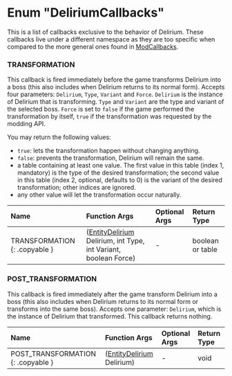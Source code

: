 # Enum "DeliriumCallbacks"

This is a list of callbacks exclusive to the behavior of Delirium. These callbacks live under a different namespace as they are too specific when compared to the more general ones found in [ModCallbacks](ModCallbacks.md).

### TRANSFORMATION

This callback is fired immediately before the game transforms Delirium into a boss (this also includes when Delirium returns to its normal form).
Accepts four parameters: `Delirium`, `Type`, `Variant` and `Force`.
`Delirium` is the instance of Delirium that is transforming.
`Type` and `Variant` are the type and variant of the selected boss. 
`Force` is set to `false` if the game performed the transformation by itself, `true` if the transformation was requested by the modding API.

You may return the following values:

* `true`: lets the transformation happen without changing anything.
* `false`: prevents the transformation, Delirium will remain the same.
* a table containing at least one value. The first value in this table (index 1, mandatory) is the type of the desired transformation; the second value in this table (index 2, optional, defaults to 0) is the variant of the desired transformation; other indices are ignored.
* any other value will let the transformation occur naturally.
    
|Name|Function Args|Optional Args|Return Type|
|:--|:--|:--|:--|
|TRANSFORMATION {: .copyable } | ([EntityDelirium](../EntityDelirium.md) Delirium, int Type, int Variant, boolean Force) | - | boolean or table |

### POST_TRANSFORMATION

This callback is fired immediately after the game transform Delirium into a boss (this also includes when Delirium returns to its normal form or transforms into the same boss).
Accepts one parameter: `Delirium`, which is the instance of Delirium that transformed.
This callback returns nothing.

|Name|Function Args|Optional Args|Return Type|
|:--|:--|:--|:--|
|POST_TRANSFORMATION {: .copyable } | ([EntityDelirium](../EntityDelirium.md) Delirium) | - | void |